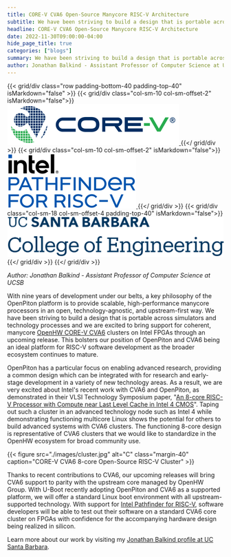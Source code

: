 ```yaml
---
title: CORE-V CVA6 Open-Source Manycore RISC-V Architecture
subtitle: We have been striving to build a design that is portable across simulators and technology processes and we are excited to bring support for coherent, manycore OpenHW CORE-V CVA6 clusters on Intel FPGAs through an upcoming release.
headline: CORE-V CVA6 Open-Source Manycore RISC-V Architecture
date: 2022-11-30T09:00:00-04:00
hide_page_title: true
categories: ["blogs"]
summary: We have been striving to build a design that is portable across simulators and technology processes and we are excited to bring support for coherent, manycore OpenHW CORE-V CVA6 clusters on Intel FPGAs through an upcoming release. This bolsters our position of OpenPiton and CVA6 being an ideal platform for RISC-V software development as the broader ecosystem continues to mature.
author: Jonathan Balkind - Assistant Professor of Computer Science at UCSB
---
```


{{< grid/div class="row padding-bottom-40 padding-top-40" isMarkdown="false" >}}
    {{< grid/div class="col-sm-10 col-sm-offset-2" isMarkdown="false">}}
        <a href="https://github.com/openhwgroup/core-v-cores" title="The GitHub repository for CORE-V">
            <img class="img img-responsive" src="./images/core-v.png" alt="" />
        </a>
    {{</ grid/div >}}
    {{< grid/div class="col-sm-10 col-sm-offset-2" isMarkdown="false">}}
        <a href="https://pathfinder.intel.com" title="Intel Pathfinder for RISC-V's website">
            <img class="img img-responsive" src="./images/intel-pathfinder-for-risc-v.png" alt="" width="300" />
        </a>
    {{</ grid/div >}}
    {{< grid/div class="col-sm-18 col-sm-offset-4 padding-top-40" isMarkdown="false">}}
        <a href="https://engineering.ucsb.edu/" title="The University of California Santa Barbara's website">
            <img class="img img-responsive" src="./images/ucsb-college-of-engineering.png" alt="" />
        </a>
    {{</ grid/div >}}
{{</ grid/div >}}

*Author: Jonathan Balkind - Assistant Professor of Computer Science at UCSB*

With nine years of development under our belts, a key philosophy of the OpenPiton platform is to provide scalable, high-performance manycore processors in an open, technology-agnostic, and upstream-first way. We have been striving to build a design that is portable across simulators and technology processes and we are excited to bring support for coherent, manycore [OpenHW CORE-V CVA6](https://github.com/openhwgroup/cva6) clusters on Intel FPGAs through an upcoming release. This bolsters our position of OpenPiton and CVA6 being an ideal platform for RISC-V software development as the broader ecosystem continues to mature.

OpenPiton has a particular focus on enabling advanced research, providing a common design which can be integrated with for research and early-stage development in a variety of new technology areas. As a result, we are very excited about Intel's recent work with CVA6 and OpenPiton, as demonstrated in their VLSI Technology Symposium paper, "[An 8-core RISC-V Processor with Compute near Last Level Cache in Intel 4 CMOS](https://ieeexplore.ieee.org/document/9830518)". Taping out such a cluster in an advanced technology node such as Intel 4 while demonstrating functioning multicore Linux shows the potential for others to build advanced systems with CVA6 clusters. The functioning 8-core design is representative of CVA6 clusters that we would like to standardize in the OpenHW ecosystem for broad community use.

{{< figure src="./images/cluster.jpg" alt="C" class="margin-40" caption="CORE-V CVA6 8-core Open-Source RISC-V Cluster" >}}

Thanks to recent contributions to CVA6, our upcoming releases will bring CVA6 support to parity with the upstream core managed by OpenHW Group. With U-Boot recently adopting OpenPiton and CVA6 as a supported platform, we will offer a standard Linux boot environment with all upstream-supported technology. With support for [Intel Pathfinder for RISC-V](https://pathfinder.intel.com/), software developers will be able to test out their software on a standard CVA6 core cluster on FPGAs with confidence for the accompanying hardware design being realized in silicon.

Learn more about our work by visiting my [Jonathan Balkind profile at UC Santa Barbara](https://www.cs.ucsb.edu/people/faculty/jonathan-balkind).